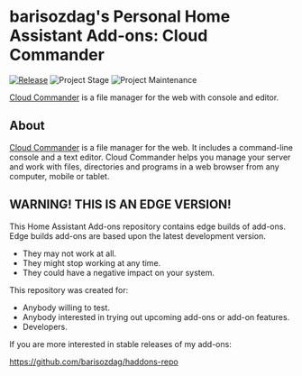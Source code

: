 # barisozdag's Personal Home Assistant Add-ons: Cloud Commander

[![Release][release-shield]][release] ![Project Stage][project-stage-shield] ![Project Maintenance][maintenance-shield]

[Cloud Commander][cloudcmd] is a file manager
for the web with console and editor.

## About

[Cloud Commander][cloudcmd] is a file manager for the web. It includes a
command-line console and a text editor. Cloud Commander helps you manage your
server and work with files, directories and programs in a web browser from
any computer, mobile or tablet.

## WARNING! THIS IS AN EDGE VERSION!

This Home Assistant Add-ons repository contains edge builds of add-ons.
Edge builds add-ons are based upon the latest development version.

- They may not work at all.
- They might stop working at any time.
- They could have a negative impact on your system.

This repository was created for:

- Anybody willing to test.
- Anybody interested in trying out upcoming add-ons or add-on features.
- Developers.

If you are more interested in stable releases of my add-ons:

<https://github.com/barisozdag/haddons-repo>

[maintenance-shield]: https://img.shields.io/maintenance/yes/2025.svg
[project-stage-shield]: https://img.shields.io/badge/project%20stage-production%20ready-brightgreen.svg
[release-shield]: https://img.shields.io/badge/version-d35ea1c-blue.svg
[release]: https://github.com/barisozdag/addon-cloudcmd/tree/d35ea1c
[cloudcmd]: https://github.com/coderaiser/cloudcmd
